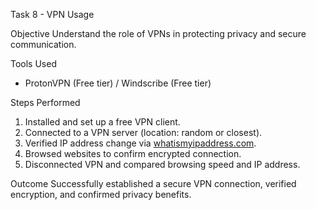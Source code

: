 Task 8 - VPN Usage

Objective
Understand the role of VPNs in protecting privacy and secure communication.

Tools Used
- ProtonVPN (Free tier) / Windscribe (Free tier)

Steps Performed
1. Installed and set up a free VPN client.
2. Connected to a VPN server (location: random or closest).
3. Verified IP address change via [whatismyipaddress.com](https://www.whatismyipaddress.com).
4. Browsed websites to confirm encrypted connection.
5. Disconnected VPN and compared browsing speed and IP address.

Outcome
Successfully established a secure VPN connection, verified encryption, and confirmed privacy benefits.
